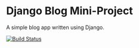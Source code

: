 # Django Blog Mini-Project

A simple blog app written using Django.

[![Build Status](https://travis-ci.com/martycistudent/django-blog.svg?branch=master)](https://travis-ci.com/martycistudent/django-blog)